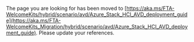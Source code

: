 The page you are looking for has been moved to [https://aka.ms/FTA-WelcomeKits/hybrid/scenario/avd/Azure_Stack_HCI_AVD_deployment_guide](https://aka.ms/FTA-WelcomeKits_Migration/hybrid/scenario/avd/Azure_Stack_HCI_AVD_deployment_guide). Please update your references.
